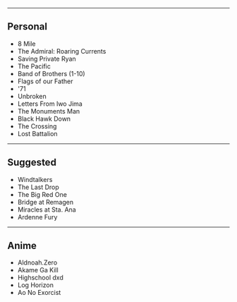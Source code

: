 -----------------
Personal
-----------------
* 8 Mile
* The Admiral: Roaring Currents
* Saving Private Ryan
* The Pacific
* Band of Brothers (1-10)
* Flags of our Father
* '71
* Unbroken
* Letters From Iwo Jima
* The Monuments Man
* Black Hawk Down
* The Crossing
* Lost Battalion

-----------------
Suggested
-----------------
* Windtalkers
* The Last Drop
* The Big Red One
* Bridge at Remagen
* Miracles at Sta. Ana
* Ardenne Fury

-----------------
Anime
-----------------
* Aldnoah.Zero
* Akame Ga Kill
* Highschool dxd
* Log Horizon
* Ao No Exorcist

